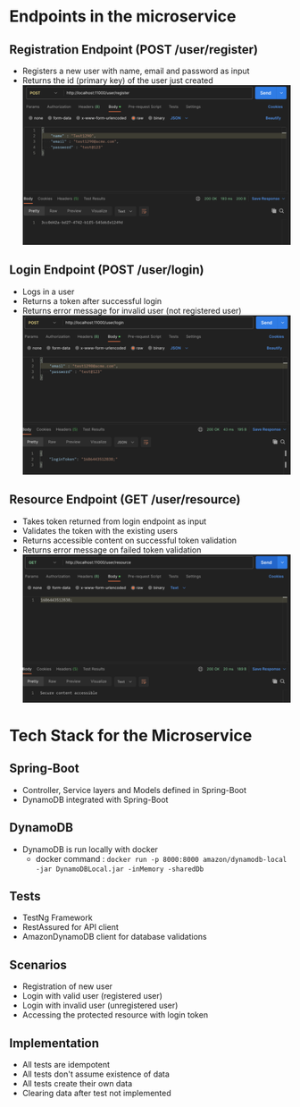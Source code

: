 # Endpoints in the microservice
## Registration Endpoint (POST /user/register)
* Registers a new user with name, email and password as input
* Returns the id (primary key) of the user just created
![User Registration API](images/UserRegister.png "Registration API")

## Login Endpoint (POST /user/login)
* Logs in a user
* Returns a token after successful login
* Returns error message for invalid user (not registered user)
![User Login API](images/UserLogin.png "User Login API")

## Resource Endpoint (GET /user/resource)
* Takes token returned from login endpoint as input
* Validates the token with the existing users
* Returns accessible content on successful token validation
* Returns error message on failed token validation
![Get Protected Content API](images/UserContent.png "Get protected content")

# Tech Stack for the Microservice

## Spring-Boot
* Controller, Service layers and Models defined in Spring-Boot
* DynamoDB integrated with Spring-Boot

## DynamoDB  
* DynamoDB is run locally with docker
    * docker command : ```docker run -p 8000:8000 amazon/dynamodb-local -jar DynamoDBLocal.jar -inMemory -sharedDb```

## Tests
* TestNg Framework
* RestAssured for API client
* AmazonDynamoDB client for database validations

## Scenarios
* Registration of new user
* Login with valid user (registered user)
* Login with invalid user (unregistered user)
* Accessing the protected resource with login token

## Implementation
* All tests are idempotent
* All tests don't assume existence of data
* All tests create their own data
* Clearing data after test not implemented

